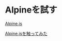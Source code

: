 # Alpineを試す

[Alpine\.js](https://alpinejs.dev/)

[Alpine\.jsを触ってみた](https://zenn.dev/844/scraps/6a3ff588ea5889)
